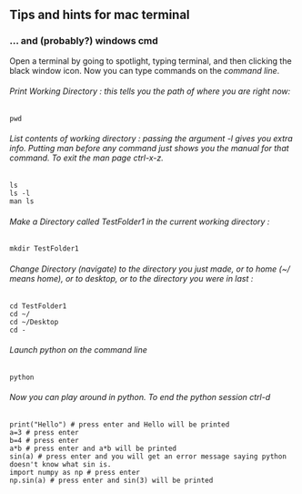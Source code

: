 ## Tips and hints for mac terminal
### ... and (probably?) windows cmd

Open a terminal by going to spotlight, typing terminal, and then clicking the black window icon. Now you can type commands on the _command line_.


###### Print Working Directory : this tells you the path of where you are right now:

```
pwd
```

###### List contents of working directory : passing the argument -l gives you extra info. Putting man before any command just shows you the manual for that command. To exit the man page ctrl-x-z.

```
ls
ls -l
man ls
```

###### Make a Directory called TestFolder1 in the current working directory :

```
mkdir TestFolder1
```


###### Change Directory (navigate) to the directory you just made, or to home (~/ means home), or to desktop, or to the directory you were in last :

```
cd TestFolder1
cd ~/
cd ~/Desktop
cd -
```

###### Launch python on the command line

```
python
```

###### Now you can play around in python. To end the python session ctrl-d

```
print("Hello") # press enter and Hello will be printed
a=3 # press enter
b=4 # press enter
a*b # press enter and a*b will be printed
sin(a) # press enter and you will get an error message saying python doesn't know what sin is.
import numpy as np # press enter
np.sin(a) # press enter and sin(3) will be printed
```




